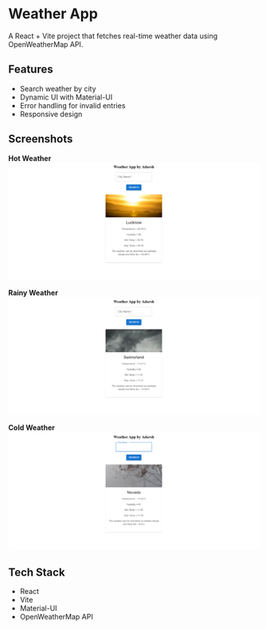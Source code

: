 # Weather App

A React + Vite project that fetches real-time weather data using OpenWeatherMap API.

## Features
- Search weather by city
- Dynamic UI with Material-UI
- Error handling for invalid entries
- Responsive design

## Screenshots

**Hot Weather**  
![Hot Weather](https://github.com/AdarshVerma1968/weather-app-react/blob/main/Screenshot%20(164).png?raw=true)

**Rainy Weather**  
![Rainy Weather](https://github.com/AdarshVerma1968/weather-app-react/blob/main/Screenshot%20(165).png?raw=true)

**Cold Weather**  
![Cold Weather](https://github.com/AdarshVerma1968/weather-app-react/blob/main/Screenshot%20(166).png?raw=true)

## Tech Stack
- React
- Vite
- Material-UI
- OpenWeatherMap API
